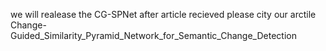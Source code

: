 we  will realease the CG-SPNet after article recieved
please city our arctile Change-Guided_Similarity_Pyramid_Network_for_Semantic_Change_Detection
